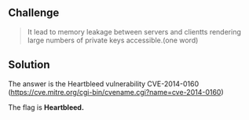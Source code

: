 ## Challenge
> It lead to memory leakage between servers and clientts rendering large numbers of private keys accessible.(one word)

## Solution
The answer is the Heartbleed vulnerability CVE-2014-0160 (https://cve.mitre.org/cgi-bin/cvename.cgi?name=cve-2014-0160)

The flag is **Heartbleed.**
